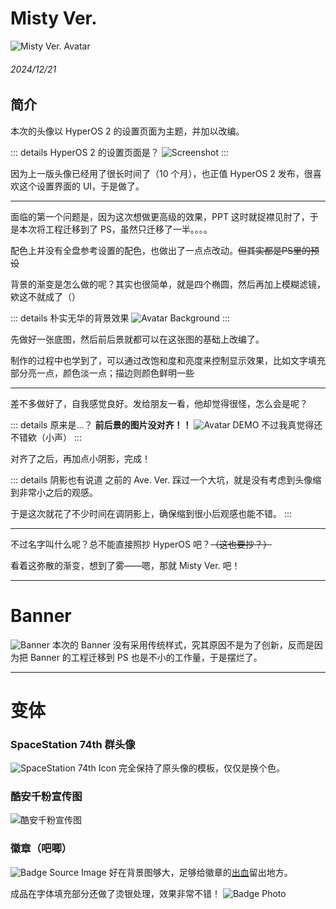 # Misty Ver.

![Misty Ver. Avatar](<../../../public/doc/creation/avatar/hrsthrt74 Misty Ver.jpg>)

###### 2024/12/21

## 简介
本次的头像以 HyperOS 2 的设置页面为主题，并加以改编。

::: details HyperOS 2 的设置页面是？
![Screenshot](../../../public/doc/creation/assets/HyperOS%202%20Settings.jpg)
:::

因为上一版头像已经用了很长时间了（10 个月），也正值 HyperOS 2 发布，很喜欢这个设置界面的 UI，于是做了。

---

面临的第一个问题是，因为这次想做更高级的效果，PPT 这时就捉襟见肘了，于是本次将工程迁移到了 PS，虽然只迁移了一半。。。。

配色上并没有全盘参考设置的配色，也做出了一点点改动。~~但其实都是PS里的预设~~

背景的渐变是怎么做的呢？其实也很简单，就是四个椭圆，然后再加上模糊滤镜，欸这不就成了（）

::: details 朴实无华的背景效果
![Avatar Background](../../../public/doc/creation/assets/Text%20Border%20Texture.png)
:::

先做好一张底图，然后前后景就都可以在这张图的基础上改编了。

制作的过程中也学到了，可以通过改饱和度和亮度来控制显示效果，比如文字填充部分亮一点，颜色淡一点；描边则颜色鲜明一些

---

差不多做好了，自我感觉良好。发给朋友一看，他却觉得很怪，怎么会是呢？

::: details 原来是...？
**前后景的图片没对齐！！**
![Avatar DEMO](../../../public/doc/creation/avatar/hrsthrt74%20Misty%20Ver%20DEMO.jpg)
不过我真觉得还不错欸（小声）
:::

对齐了之后，再加点小阴影，完成！

::: details 阴影也有说道
之前的 Ave. Ver. 踩过一个大坑，就是没有考虑到头像缩到非常小之后的观感。

于是这次就花了不少时间在调阴影上，确保缩到很小后观感也能不错。
:::

---

不过名字叫什么呢？总不能直接照抄 HyperOS 吧？~~（这也要抄？）~~

看着这弥散的渐变，想到了雾——嗯，那就 Misty Ver. 吧！

---

# Banner
![Banner](../../../public/doc/creation/avatar/hrsthrt74%20Misty%20Ver%20PROMO.jpg)
本次的 Banner 没有采用传统样式，究其原因不是为了创新，反而是因为把 Banner 的工程迁移到 PS 也是不小的工作量，于是摆烂了。

---

# 变体
### SpaceStation 74th 群头像
![SpaceStation 74th Icon](../../../public/doc/creation/assets/ss74%20Misty%20Ver.jpg)
完全保持了原头像的模板，仅仅是换个色。

### 酷安千粉宣传图
![酷安千粉宣传图](../../../public/doc/creation/assets/酷安%20千粉%20宣传图.jpg)

### 徽章（吧唧）
![Badge Source Image](../../../public/doc/creation/assets/hrsthrt74%20Misty%20Ver%20吧唧.png)
好在背景图够大，足够给徽章的[出血](https://zh.wikipedia.org/wiki/%E5%87%BA%E8%A1%80_(%E5%8D%B0%E5%88%B7))留出地方。

成品在字体填充部分还做了烫银处理，效果非常不错！
![Badge Photo](../../../public/doc/creation/assets/Badge%20Photo.jpg)